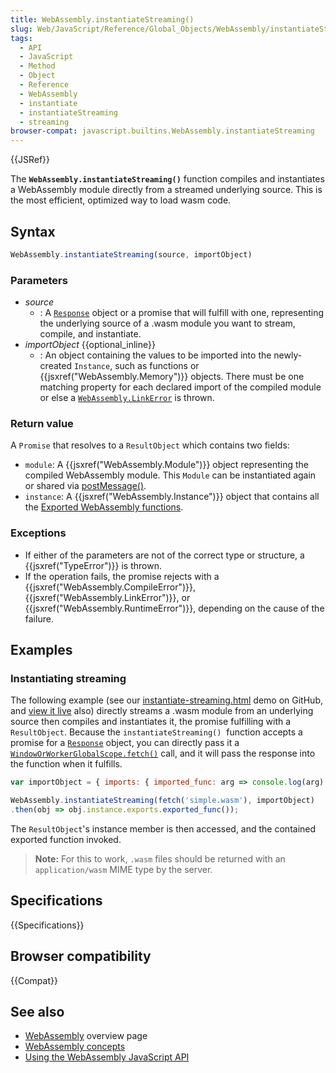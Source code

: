 ```yaml
---
title: WebAssembly.instantiateStreaming()
slug: Web/JavaScript/Reference/Global_Objects/WebAssembly/instantiateStreaming
tags:
  - API
  - JavaScript
  - Method
  - Object
  - Reference
  - WebAssembly
  - instantiate
  - instantiateStreaming
  - streaming
browser-compat: javascript.builtins.WebAssembly.instantiateStreaming
---
```

{{JSRef}}

The **`WebAssembly.instantiateStreaming()`** function compiles and instantiates
a WebAssembly module directly from a streamed underlying source. This is the
most efficient, optimized way to load wasm code.

## Syntax

```js
WebAssembly.instantiateStreaming(source, importObject)
```

### Parameters

- _source_
  - : A
    [`Response`](/en-US/docs/Web/API/Response "The Response interface of the Fetch API represents the response to a request.")
    object or a promise that will fulfill with one, representing the underlying
    source of a .wasm module you want to stream, compile, and instantiate.
- _importObject_ {{optional_inline}}
  - : An object containing the values to be imported into the newly-created
    `Instance`, such as functions or
    {{jsxref("WebAssembly.Memory")}} objects. There must be one
    matching property for each declared import of the compiled module or else a
    [`WebAssembly.LinkError`](/en-US/docs/Web/JavaScript/Reference/Global_Objects/WebAssembly/LinkError)
    is thrown.

### Return value

A `Promise` that resolves to a `ResultObject` which contains two fields:

- `module`: A {{jsxref("WebAssembly.Module")}} object representing
  the compiled WebAssembly module. This `Module` can be instantiated again or
  shared via [postMessage()](/en-US/docs/Web/API/Worker/postMessage).
- `instance`: A {{jsxref("WebAssembly.Instance")}} object that
  contains all the
  [Exported WebAssembly functions](/en-US/docs/WebAssembly/Exported_functions).

### Exceptions

- If either of the parameters are not of the correct type or structure, a
  {{jsxref("TypeError")}} is thrown.
- If the operation fails, the promise rejects with a
  {{jsxref("WebAssembly.CompileError")}},
  {{jsxref("WebAssembly.LinkError")}}, or
  {{jsxref("WebAssembly.RuntimeError")}}, depending on the cause
  of the failure.

## Examples

### Instantiating streaming

The following example (see our
[instantiate-streaming.html](https://github.com/mdn/webassembly-examples/blob/master/js-api-examples/instantiate-streaming.html)
demo on GitHub, and
[view it live](https://mdn.github.io/webassembly-examples/js-api-examples/instantiate-streaming.html)
also) directly streams a .wasm module from an underlying source then compiles
and instantiates it, the promise fulfilling with a `ResultObject`. Because the
`instantiateStreaming()`  function accepts a promise for a
[`Response`](/en-US/docs/Web/API/Response "The Response interface of the Fetch API represents the response to a request.")
object, you can directly pass it a
[`WindowOrWorkerGlobalScope.fetch()`](/en-US/docs/Web/API/WindowOrWorkerGlobalScope/fetch "The fetch() method of the WindowOrWorkerGlobalScope mixin starts the process of fetching a resource from the network, returning a promise which is fulfilled once the response is available.")
call, and it will pass the response into the function when it fulfills.

```js
var importObject = { imports: { imported_func: arg => console.log(arg) } };

WebAssembly.instantiateStreaming(fetch('simple.wasm'), importObject)
.then(obj => obj.instance.exports.exported_func());
```

The `ResultObject`'s instance member is then accessed, and the contained
exported function invoked.

> **Note:** For this to work, `.wasm` files should be returned with an
> `application/wasm` MIME type by the server.

## Specifications

{{Specifications}}

## Browser compatibility

{{Compat}}

## See also

- [WebAssembly](/en-US/docs/WebAssembly) overview page
- [WebAssembly concepts](/en-US/docs/WebAssembly/Concepts)
- [Using the WebAssembly JavaScript API](/en-US/docs/WebAssembly/Using_the_JavaScript_API)
